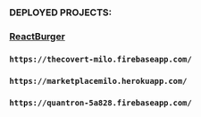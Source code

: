 ### DEPLOYED PROJECTS:

### [ReactBurger](https://react-burger-1db3b.firebaseapp.com/)

### `https://thecovert-milo.firebaseapp.com/`

### `https://marketplacemilo.herokuapp.com/`

### `https://quantron-5a828.firebaseapp.com/`

